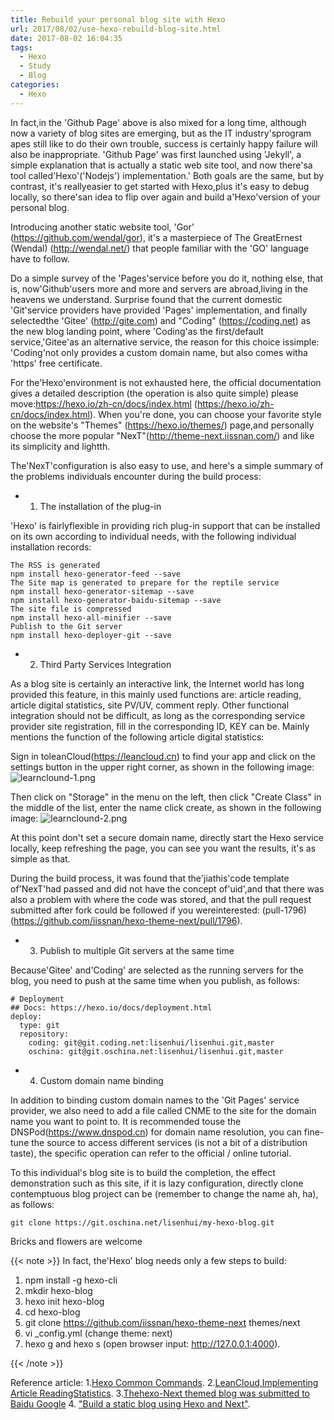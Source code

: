 ```yaml
---
title: Rebuild your personal blog site with Hexo
url: 2017/08/02/use-hexo-rebuild-blog-site.html
date: 2017-08-02 16:04:35
tags:
  - Hexo
  - Study
  - Blog
categories:
  - Hexo
---
```


In fact,in the 'Github  Page' above    is also mixed for a long time, although now a variety of blog sites are emerging, but as the IT industry'sprogram apes still like to do their own trouble, success is certainly happy failure will also be inappropriate. 'Github Page' was first launched using 'Jekyll', a  simple explanation that is actually a static web site tool, and now there'sa tool called'Hexo'('Nodejs') implementation.' Both goals are the same, but by contrast, it's  reallyeasier to get started with Hexo,plus it's easy to debug locally, so there'san idea to flip over again and build a'Hexo'version of your personal blog. 

Introducing another static website tool, 'Gor' (https://github.com/wendal/gor), it's a masterpiece of The GreatErnest (Wendal) (http://wendal.net/) that people familiar with the 'GO' language have to follow.

<!--more-->

Do a simple survey of the 'Pages'service before you do it, nothing else, that is, now'Github'users more and more and servers are abroad,living in the heavens we understand. Surprise found that the current domestic 'Git'service providers have provided 'Pages' implementation, and finally selectedthe 'Gitee' (http://gite.com) and "Coding" (https://coding.net)  as the new blog landing point, where 'Coding'as the first/default service,'Gitee'as an alternative service, the reason for this choice issimple: 'Coding'not only provides a custom domain name, but also comes witha 'https' free certificate.  

For the'Hexo'environment is not exhausted here, the official documentation gives a detailed description (the operation is also quite simple) please move:https://hexo.io/zh-cn/docs/index.html (https://hexo.io/zh-cn/docs/index.html). When you're done, you can choose your favorite style on the website's "Themes" (https://hexo.io/themes/) page,and personally choose the more popular "NexT"(http://theme-next.iissnan.com/) and like its simplicity and lightth. 

The'NexT'configuration is also easy to use, and here's a simple summary of the problems individuals encounter during the build process:

- 1. The installation of the plug-in 

'Hexo' is fairlyflexible in providing rich plug-in support that can be installed on its own according to individual needs, with the following individual installation records:

```
The RSS is generated
npm install hexo-generator-feed --save
The Site map is generated to prepare for the reptile service
npm install hexo-generator-sitemap --save
npm install hexo-generator-baidu-sitemap --save
The site file is compressed
npm install hexo-all-minifier --save
Publish to the Git server
npm install hexo-deployer-git --save
```

- 2. Third Party Services Integration

As a blog site is certainly an interactive link, the Internet world has long provided this feature, in this mainly used functions are: article reading, article digital statistics, site PV/UV, comment reply. Other functional integration should not be difficult, as long as the corresponding service provider site registration, fill in the corresponding ID, KEY can be. Mainly mentions the function of the following article digital statistics:

Sign in toleanCloud(https://leancloud.cn) to find your app and click on the settings button in the upper right corner, as shown in the following image:
![learnclound-1.png](http://siteimgs.lisenhui.cn/2017/08-02-leancloud-1.png-alias)

Then click on "Storage" in the menu on the left, then click "Create Class" in the middle of the list, enter the name click create, as shown in the following image:
![learnclound-2.png](http://siteimgs.lisenhui.cn/2017/08-02-leancloud-2.png-alias)

At this point don't set a secure domain name, directly start the Hexo service locally, keep refreshing the page, you can see you want the results, it's as simple as that. 

During the build process, it was found that the'jiathis'code template of'NexT'had passed and did not have the concept of'uid',and that there was also a problem with where the code was stored, and that the pull request submitted after fork could be followed if you wereinterested: (pull-1796) (https://github.com/iissnan/hexo-theme-next/pull/1796). 

- 3. Publish to multiple Git servers at the same time

 Because'Gitee' and'Coding' are selected as the running servers for the blog, you need to push at the same time when you publish, as follows: 

```
# Deployment
## Docs: https://hexo.io/docs/deployment.html
deploy:
  type: git
  repository: 
    coding: git@git.coding.net:lisenhui/lisenhui.git,master
    oschina: git@git.oschina.net:lisenhui/lisenhui.git,master
```

- 4. Custom domain name binding

In addition to binding custom domain names to the 'Git Pages' service provider, we also need to add a file called CNME to the site for the domain name you want to point to. It is recommended touse the DNSPod(https://www.dnspod.cn) for  domain name resolution, you can fine-tune the source to access different services (is not a bit of a distribution taste), the specific operation can refer to the official / online tutorial. 


To this individual's blog site is to build the completion, the effect demonstration such as this site, if it is lazy configuration, directly clone contemptuous    blog project can be (remember to change the name ah, ha), as follows:

```
git clone https://git.oschina.net/lisenhui/my-hexo-blog.git
```

Bricks and flowers are welcome<i class="fa fa-thumbs-o-up" aria-hidden="true"></i><i class="fa fa-thumbs-o-up" aria-hidden="true"></i><i class="fa fa-thumbs-o-up" aria-hidden="true"></i>


{{< note >}}
In fact, the'Hexo' blog needs only a few steps to build:

1. npm install -g hexo-cli
2. mkdir hexo-blog
3. hexo init hexo-blog
4. cd hexo-blog
5. git clone https://github.com/iissnan/hexo-theme-next themes/next
6. vi _config.yml (change theme: next)
7. hexo g and hexo  s (open browser input: http://127.0.0.1:4000).  

{{< /note >}} 

Reference article:
1.[Hexo Common Commands](https://segmentfault.com/a/119000002632530).
2.[LeanCloud,Implementing Article ReadingStatistics](http://www.joryhe.com/2016-05-29-how_to_create_leancloud_read_Counter.html).
3.[Thehexo-Next themed blog was submitted to  Baidu Google](http://blog.csdn.net/hosea1008/article/details/53384382)
4. ["Build a static blog using Hexo and Next"](http://www.jianshu.com/p/f66103553c45).
